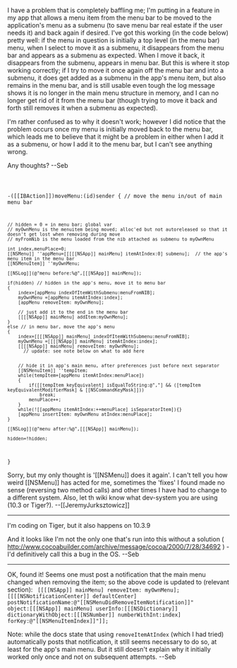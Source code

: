 

I have a problem that is completely baffling me; I'm putting in a feature in my app that allows a menu item from the menu bar to be moved to the application's menu as a submenu (to save menu bar real estate if the user needs it) and back again if desired. I've got this working (in the code below) pretty well: if the menu in question is initially a top level (in the menu bar) menu, when I select to move it as a submenu, it disappears from the menu bar and appears as a submenu as expected. When I move it back, it disappears from the submenu, appears in menu bar. But this is where it stop working correctly; if I try to move it once again off the menu bar and into a submenu, it does get added as a submenu in the app's menu item, but also remains in the menu bar, and is still usable even tough the log message shows it is no longer in the main menu structure in memory, and I can no longer get rid of it from the menu bar (though trying to move it back and forth still removes it when a submenu as expected).

I'm rather confused as to why it doesn't work; however I did notice that the problem occurs once my menu is initially moved back to the menu bar, which leads me to believe that it might be a problem in either when I add it as a submenu, or how I add it to the menu bar, but I can't see anything wrong.

Any thoughts?  --Seb

<code>

-([[IBAction]])moveMenu:(id)sender
{
	// move the menu in/out of main menu bar

	// hidden = 0 = in menu bar; global var
	// myOwnMenu is the menuitem being moved; alloc'ed but not autoreleased so that it doesn't get lost when removing during move
	// myFromNib is the menu loaded from the nib attached as submenu to myOwnMenu
	
	int index,menuPlace=0;
	[[NSMenu]] ''appMenu=[[[[[NSApp]] mainMenu] itemAtIndex:0] submenu];  // the app's menu item in the menu bar
	[[NSMenuItem]] ''myOwnMenu;

	[[NSLog]](@"menu before:%@",[[[NSApp]] mainMenu]);

	if(hidden) // hidden in the app's menu, move it to menu bar
	{
		index=[appMenu indexOfItemWithSubmenu:menuFromNIB];
		myOwnMenu =[appMenu itemAtIndex:index];
		[appMenu removeItem: myOwnMenu];
		
		// just add it to the end in the menu bar
		[[[[NSApp]] mainMenu] addItem:myOwnMenu];
	}
	else // in menu bar, move the app's menu
	{
		index=[[[[NSApp]] mainMenu] indexOfItemWithSubmenu:menuFromNIB];
		myOwnMenu =[[[[NSApp]] mainMenu] itemAtIndex:index];
		[[[[NSApp]] mainMenu] removeItem: myOwnMenu];
		  // update: see note below on what to add here


		// hide it in app's main menu, after preferences just before next separator
		[[NSMenuItem]] ''tempItem;
		while(tempItem=[appMenu itemAtIndex:menuPlace])
		{
			if([[tempItem keyEquivalent] isEqualToString:@","] && ([tempItem keyEquivalentModifierMask] & [[NSCommandKeyMask]]))
				break;
			menuPlace++;
		}
		while(![[appMenu itemAtIndex:++menuPlace] isSeparatorItem]){}
		[appMenu insertItem: myOwnMenu atIndex:menuPlace];
	}

	[[NSLog]](@"menu after:%@",[[[NSApp]] mainMenu]);

	hidden=!hidden;
}
</code>

Sorry, but my only thought is '[[NSMenu]] does it again'. I can't tell you how weird [[NSMenu]] has acted for me, sometimes the 'fixes' I found made no sense (reversing two method calls) and other times I have had to change to a different system. Also, let th wiki know what dev-system you are using (10.3 or Tiger?). --[[JeremyJurksztowicz]]

----
I'm coding on Tiger, but it also happens on 10.3.9

And it looks like I'm not the only one that's run into this without a solution ( http://www.cocoabuilder.com/archive/message/cocoa/2000/7/28/34692 ) - I'd definitively call this a bug in the OS.  --Seb

----

OK, found it! Seems one must post a notification that the main menu changed when removing the item; so the above code is updated to (relevant section):
<code>
[[[[NSApp]] mainMenu] removeItem: myOwnMenu];
[[[[NSNotificationCenter]] defaultCenter] postNotificationName:@"[[NSMenuDidRemoveItemNotification]]" object:[[[NSApp]] mainMenu] userInfo:[[[NSDictionary]] dictionaryWithObject:[[[NSNumber]] numberWithInt:index] forKey:@"[[NSMenuItemIndex]]"]];
</code>

Note: while the docs state that using <code>removeItemAtIndex</code> (which I had tried) automatically posts that notification, it still seems necessary to do so, at least for the app's main menu. But it still doesn't explain why it initially worked only once and not on subsequent attempts.  --Seb
